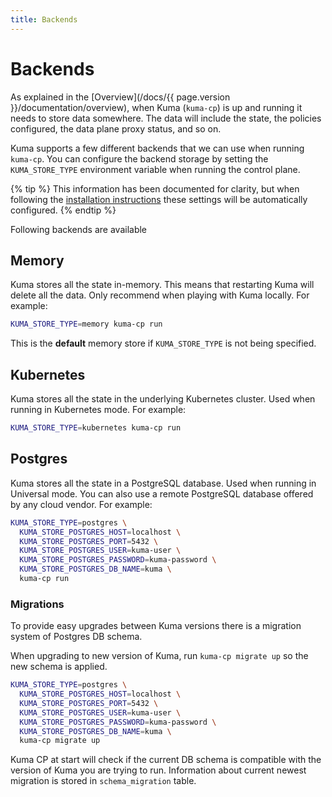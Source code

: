 ```yaml
---
title: Backends
---
```

# Backends

As explained in the [Overview](/docs/{{ page.version }}/documentation/overview), when Kuma (`kuma-cp`) is up and running it needs to store data somewhere. The data will include the state, the policies configured, the data plane proxy status, and so on.

Kuma supports a few different backends that we can use when running `kuma-cp`. You can configure the backend storage by setting the `KUMA_STORE_TYPE` environment variable when running the control plane.

{% tip %}
This information has been documented for clarity, but when following the [installation instructions](/install/) these settings will be automatically configured.
{% endtip %}

Following backends are available

## Memory

Kuma stores all the state in-memory. This means that restarting Kuma will delete all the data. Only recommend when playing with Kuma locally. For example:

```sh
KUMA_STORE_TYPE=memory kuma-cp run
```

This is the **default** memory store if `KUMA_STORE_TYPE` is not being specified.

## Kubernetes

Kuma stores all the state in the underlying Kubernetes cluster. Used when running in Kubernetes mode. For example:

```sh
KUMA_STORE_TYPE=kubernetes kuma-cp run
```

## Postgres

Kuma stores all the state in a PostgreSQL database. Used when running in Universal mode. You can also use a remote PostgreSQL database offered by any cloud vendor. For example:

```sh
KUMA_STORE_TYPE=postgres \
  KUMA_STORE_POSTGRES_HOST=localhost \
  KUMA_STORE_POSTGRES_PORT=5432 \
  KUMA_STORE_POSTGRES_USER=kuma-user \
  KUMA_STORE_POSTGRES_PASSWORD=kuma-password \
  KUMA_STORE_POSTGRES_DB_NAME=kuma \
  kuma-cp run
```

### Migrations

To provide easy upgrades between Kuma versions there is a migration system of Postgres DB schema.

When upgrading to new version of Kuma, run `kuma-cp migrate up` so the new schema is applied.
```sh
KUMA_STORE_TYPE=postgres \
  KUMA_STORE_POSTGRES_HOST=localhost \
  KUMA_STORE_POSTGRES_PORT=5432 \
  KUMA_STORE_POSTGRES_USER=kuma-user \
  KUMA_STORE_POSTGRES_PASSWORD=kuma-password \
  KUMA_STORE_POSTGRES_DB_NAME=kuma \
  kuma-cp migrate up
```

Kuma CP at start will check if the current DB schema is compatible with the version of Kuma you are trying to run.
Information about current newest migration is stored in `schema_migration` table.
